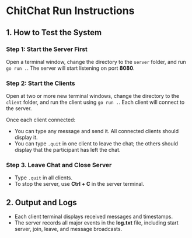 # ChitChat Run Instructions

## 1. How to Test the System

### Step 1: Start the Server First
Open a terminal window, change the directory to the `server` folder, and run `go run .`. The server will start listening on port **8080**.

### Step 2: Start the Clients
Open at two or more new terminal windows, change the directory to the `client` folder, and run the client using `go run .`. Each client will connect to the server.

Once each client connected:
- You can type any message and send it. All connected clients should display it.
- You can type `.quit` in one client to leave the chat; the others should display that the participant has left the chat.

### Step 3. Leave Chat and Close Server
- Type `.quit` in all clients.
- To stop the server, use **Ctrl + C** in the server terminal.

## 2. Output and Logs
- Each client terminal displays received messages and timestamps.  
- The server records all major events in the **log.txt** file, including start server, join, leave, and message broadcasts.

